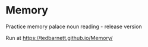 # Memory
Practice memory palace noun reading - release version

Run at https://tedbarnett.github.io/Memory/
